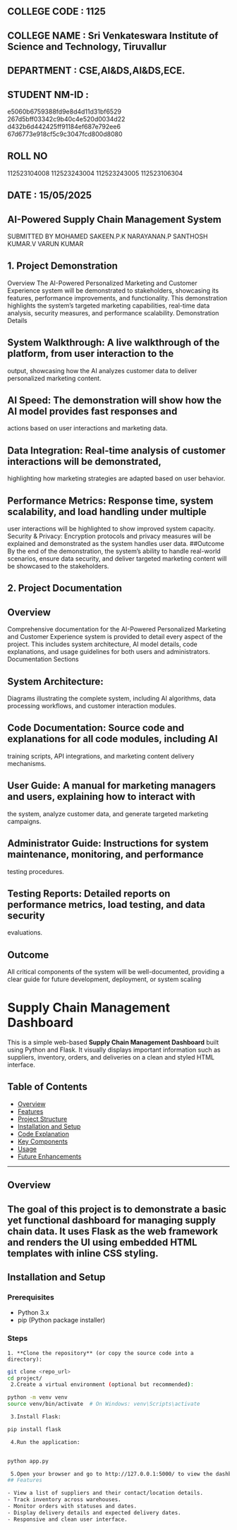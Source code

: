 ## COLLEGE CODE : 1125
## COLLEGE NAME : Sri Venkateswara Institute of Science and Technology, Tiruvallur
## DEPARTMENT : CSE,AI&DS,AI&DS,ECE.
  ##    STUDENT NM-ID :
e5060b6759388fd9e8d4d11d31bf6529
267d5bff03342c9b40c4e520d0034d22
d432b6d442425ff91184ef687e792ee6
67d6773e918cf5c9c3047fcd800d8080
   ## ROLL NO
   112523104008
   112523243004
   112523243005
   112523106304
 ## DATE : 15/05/2025
## AI-Powered Supply Chain Management System
 SUBMITTED BY
 MOHAMED SAKEEN.P.K
 NARAYANAN.P
 SANTHOSH KUMAR.V
 VARUN KUMAR
## 1. Project Demonstration
Overview
The AI-Powered Personalized Marketing and Customer Experience system will be
demonstrated to stakeholders, showcasing its features, performance improvements, and
functionality. This demonstration highlights the system’s targeted marketing capabilities,
real-time data analysis, security measures, and performance scalability.
Demonstration Details 
## System Walkthrough: A live walkthrough of the platform, from user interaction to the
output, showcasing how the AI analyzes customer data to deliver personalized marketing
content.
## AI Speed: The demonstration will show how the AI model provides fast responses and
actions based on user interactions and marketing data.
## Data Integration: Real-time analysis of customer interactions will be demonstrated,
highlighting how marketing strategies are adapted based on user behavior.
## Performance Metrics: Response time, system scalability, and load handling under multiple
user interactions will be highlighted to show improved system capacity.
Security & Privacy: Encryption protocols and privacy measures will be explained and
demonstrated as the system handles user data.
##Outcome
By the end of the demonstration, the system’s ability to handle real-world scenarios, ensure
data security, and deliver targeted marketing content will be showcased to the stakeholders.
## 2. Project Documentation
## Overview
Comprehensive documentation for the AI-Powered Personalized Marketing and Customer
Experience system is provided to detail every aspect of the project. This includes system
architecture, AI model details, code explanations, and usage guidelines for both users and
administrators.
Documentation Sections
## System Architecture:
 Diagrams illustrating the complete system, including AI algorithms,
data processing workflows, and customer interaction modules.
## Code Documentation: Source code and explanations for all code modules, including AI
training scripts, API integrations, and marketing content delivery mechanisms.
## User Guide: A manual for marketing managers and users, explaining how to interact with
the system, analyze customer data, and generate targeted marketing campaigns.
## Administrator Guide: Instructions for system maintenance, monitoring, and performance
testing procedures.
## Testing Reports: Detailed reports on performance metrics, load testing, and data security
evaluations.
## Outcome
All critical components of the system will be well-documented, providing a clear guide for
future development, deployment, or system scaling

# Supply Chain Management Dashboard

This is a simple web-based **Supply Chain Management Dashboard** built using Python and Flask. It visually displays important information such as suppliers, inventory, orders, and deliveries on a clean and styled HTML interface.

## Table of Contents

- [Overview](#overview)
- [Features](#features)
- [Project Structure](#project-structure)
- [Installation and Setup](#installation-and-setup)
- [Code Explanation](#code-explanation)
- [Key Components](#key-components)
- [Usage](#usage)
- [Future Enhancements](#future-enhancements)

---

## Overview

The goal of this project is to demonstrate a basic yet functional dashboard for managing supply chain data. It uses **Flask** as the web framework and renders the UI using embedded **HTML templates** with inline **CSS styling**.
---

## Installation and Setup

### Prerequisites

- Python 3.x
- pip (Python package installer)

### Steps

    1. **Clone the repository** (or copy the source code into a directory):
   ```bash
   git clone <repo_url>
   cd project/
    2.Create a virtual environment (optional but recommended):

python -m venv venv
source venv/bin/activate  # On Windows: venv\Scripts\activate

    3.Install Flask:

pip install flask

    4.Run the application:


python app.py

    5.Open your browser and go to http://127.0.0.1:5000/ to view the dashboard.
## Features

- View a list of suppliers and their contact/location details.
- Track inventory across warehouses.
- Monitor orders with statuses and dates.
- Display delivery details and expected delivery dates.
- Responsive and clean user interface.

